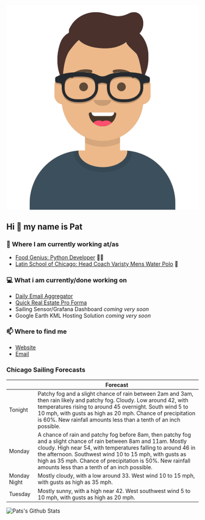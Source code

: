 [![Social banner for p-j-falconer](https://raw.githubusercontent.com/P-J-FALCONER/P-J-FALCONER/master/assets/avataaars.svg)](https://patfalconer.com/)
## Hi :wave: my name is Pat

### 💼 Where I am currently working at/as
- [Food Genius: Python Developer](https://getfoodgenius.com/) 🍔🐍
- [Latin School of Chicago: Head Coach Varisty Mens Water Polo](https://www.latinschool.org/) 🤽


### 💻 What i am currently/done working on
 - [Daily Email Aggregator](https://github.com/P-J-FALCONER/dott_daily_mail)
 - [Quick Real Estate Pro Forma](https://github.com/P-J-FALCONER/henry)
 - Sailing Sensor/Grafana Dashboard *coming very soon*
 - Google Earth KML Hosting Solution *coming very soon*

### 📫 Where to find me
 - [Website](https://patfalconer.com/)
 - [Email](mailto:patrick.j.falconer@gmail.com)


### Chicago Sailing Forecasts
|   | Forecast  |
|---|---|
| Tonight | Patchy fog and a slight chance of rain between 2am and 3am, then rain likely and patchy fog. Cloudy. Low around 42, with temperatures rising to around 45 overnight. South wind 5 to 10 mph, with gusts as high as 20 mph. Chance of precipitation is 60%. New rainfall amounts less than a tenth of an inch possible. |
| Monday | A chance of rain and patchy fog before 8am, then patchy fog and a slight chance of rain between 8am and 11am. Mostly cloudy. High near 54, with temperatures falling to around 46 in the afternoon. Southwest wind 10 to 15 mph, with gusts as high as 35 mph. Chance of precipitation is 50%. New rainfall amounts less than a tenth of an inch possible. |
| Monday Night | Mostly cloudy, with a low around 33. West wind 10 to 15 mph, with gusts as high as 35 mph. |
| Tuesday | Mostly sunny, with a high near 42. West southwest wind 5 to 10 mph, with gusts as high as 20 mph. |

![Pats's Github Stats](https://github-readme-stats.vercel.app/api?username=p-j-falconer&show_icons=true&theme=radical)
